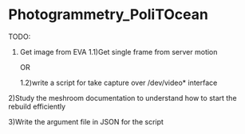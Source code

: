 # Photogrammetry_PoliTOcean

TODO:

1) Get image from EVA
    1.1)Get single frame from server motion

    OR
    
    1.2)write a script for take capture over /dev/video* interface

2)Study the meshroom documentation to understand how to start the rebuild efficiently

3)Write the argument file in JSON for the script